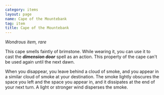 ```yaml
---
category: items
layout: page
name: Cape of the Mountebank
tag: item
title: Cape of the Mountebank 
---
```

_Wondrous item, rare_ 

This cape smells faintly of brimstone. While wearing it, you can use it to cast the **_dimension door_** spell as an action. This property of the cape can't be used again until the next dawn.

When you disappear, you leave behind a cloud of smoke, and you appear in a similar cloud of smoke at your destination. The smoke lightly obscures the space you left and the space you appear in, and it dissipates at the end of your next turn. A light or stronger wind disperses the smoke.